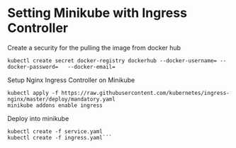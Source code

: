 # Setting Minikube with Ingress Controller

Create a security for the pulling the image from docker hub


```kubectl create secret docker-registry dockerhub --docker-username= --docker-password=   --docker-email=```


Setup Nginx Ingress Controller on Minikube

```
kubectl apply -f https://raw.githubusercontent.com/kubernetes/ingress-nginx/master/deploy/mandatory.yaml
minikube addons enable ingress
```


Deploy into minikube

```kubectl create -f deployment.yaml
kubectl create -f service.yaml
kubectl create -f ingress.yaml```
